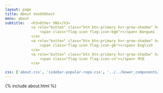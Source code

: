 ```yaml
---
layout: page
title: About VonXXGhost
menu: about
subtitle:   <h3>Other SNS</h3>
            <a role="button" class="btn btn-primary hvr-grow-shadow" href="https://bgm.tv/user/a582192766" target="_blanks">
                <span class="flag-icon flag-icon-bgm"></span> Bangumi
            </a>
            <a role="button" class="btn btn-primary hvr-grow-shadow" href="/assets/files/CV_Chuan_Dong_FR.pdf" target="_blanks">
                <span class="flag-icon flag-icon-gb"></span> English
            </a>
            <a role="button" class="btn btn-primary hvr-grow-shadow" href="/assets/files/CV_Chuan_Dong_FR.pdf" target="_blanks">
                <span class="flag-icon flag-icon-cn"></span> 中文
            </a>
                            
css: ['about.css', 'sidebar-popular-repo.css', '../../bower_components/flag-icon-css/css/flag-icon.min.css']
---
```


{% include about.html %}